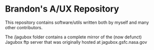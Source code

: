 # Brandon's A/UX Repository
This repository contains software/utils written both by myself and many other contributors.

The /jagubox folder contains a complete mirror of the (now defunct) Jagubox ftp server that was originally hosted at  jagubox.gsfc.nasa.gov
